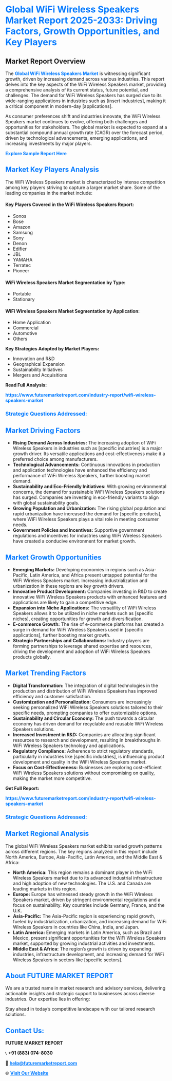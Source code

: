 <h1 style="color: #007BFF;">Global WiFi Wireless Speakers Market Report 2025-2033: Driving Factors, Growth Opportunities, and Key Players</h1>

<section id="overview">
<h2>Market Report Overview</h2>
<p>The <a href="https://www.futuremarketreport.com/industry-report/wifi-wireless-speakers-market" style="color: #007BFF; text-decoration: none;"><strong>Global WiFi Wireless Speakers Market</strong></a> is witnessing significant growth, driven by increasing demand across various industries. This report delves into the key aspects of the WiFi Wireless Speakers market, providing a comprehensive analysis of its current status, future potential, and challenges. The demand for WiFi Wireless Speakers has surged due to its wide-ranging applications in industries such as [insert industries], making it a critical component in modern-day [applications].</p>
<p>As consumer preferences shift and industries innovate, the WiFi Wireless Speakers market continues to evolve, offering both challenges and opportunities for stakeholders. The global market is expected to expand at a substantial compound annual growth rate (CAGR) over the forecast period, driven by technological advancements, emerging applications, and increasing investments by major players.</p>
</section>

<section id="overview">
<p><a href="https://www.futuremarketreport.com/request-sample/reportId=59066" style="color: #007BFF; text-decoration: none;"><strong>Explore Sample Report Here</strong></a></p>
</section>

<section id="key-players">
<h2 style="color: #007BFF;">Market Key Players Analysis</h2>
<p>The WiFi Wireless Speakers market is characterized by intense competition among key players striving to capture a larger market share. Some of the leading companies in the market include:</p>
<h4>Key Players Covered in the WiFi Wireless Speakers Report:</h4>
<ul><li>Sonos</li><li>Bose</li><li>Amazon</li><li>Samsung</li><li>Sony</li><li>Denon</li><li>Edifier</li><li>JBL</li><li>YAMAHA</li><li>Terratec</li><li>Pioneer</li></ul>
<h4>WiFi Wireless Speakers Market Segmentation by Type:</h4>
<ul><li>Portable</li><li>Stationary</li></ul>

<h4>WiFi Wireless Speakers Market Segmentation by Application:</h4>
<ul><li>Home Application</li><li>Commercial</li><li>Automotive</li><li>Others</li></ul>
<p><strong>Key Strategies Adopted by Market Players:</strong></p>
<ul>
<li>Innovation and R&D</li>
<li>Geographical Expansion</li>
<li>Sustainability Initiatives</li>
<li>Mergers and Acquisitions</li>
</ul>
</section>

<section>
<p><strong>Read Full Analysis: </strong></p><a href="https://www.futuremarketreport.com/industry-report/wifi-wireless-speakers-market" style="color: #007BFF; text-decoration: none;"><strong>https://www.futuremarketreport.com/industry-report/wifi-wireless-speakers-market</strong></a>
<h3 style="color: #007BFF;">Strategic Questions Addressed:</h3>
</section>

<section id="driving-factors">
<h2 style="color: #007BFF;">Market Driving Factors</h2>
<ul>
<li><strong>Rising Demand Across Industries:</strong> The increasing adoption of WiFi Wireless Speakers in industries such as [specific industries] is a major growth driver. Its versatile applications and cost-effectiveness make it a preferred choice among manufacturers.</li>
<li><strong>Technological Advancements:</strong> Continuous innovations in production and application technologies have enhanced the efficiency and performance of WiFi Wireless Speakers, further boosting market demand.</li>
<li><strong>Sustainability and Eco-Friendly Initiatives:</strong> With growing environmental concerns, the demand for sustainable WiFi Wireless Speakers solutions has surged. Companies are investing in eco-friendly variants to align with global sustainability goals.</li>
<li><strong>Growing Population and Urbanization:</strong> The rising global population and rapid urbanization have increased the demand for [specific products], where WiFi Wireless Speakers plays a vital role in meeting consumer needs.</li>
<li><strong>Government Policies and Incentives:</strong> Supportive government regulations and incentives for industries using WiFi Wireless Speakers have created a conducive environment for market growth.</li>
</ul>
</section>

<section id="growth-opportunities">
<h2 style="color: #007BFF;">Market Growth Opportunities</h2>
<ul>
<li><strong>Emerging Markets:</strong> Developing economies in regions such as Asia-Pacific, Latin America, and Africa present untapped potential for the WiFi Wireless Speakers market. Increasing industrialization and urbanization in these regions are key growth drivers.</li>
<li><strong>Innovative Product Development:</strong> Companies investing in R&D to create innovative WiFi Wireless Speakers products with enhanced features and applications are likely to gain a competitive edge.</li>
<li><strong>Expansion into Niche Applications:</strong> The versatility of WiFi Wireless Speakers allows it to be utilized in niche markets such as [specific niches], creating opportunities for growth and diversification.</li>
<li><strong>E-commerce Growth:</strong> The rise of e-commerce platforms has created a surge in demand for WiFi Wireless Speakers used in [specific applications], further boosting market growth.</li>
<li><strong>Strategic Partnerships and Collaborations:</strong> Industry players are forming partnerships to leverage shared expertise and resources, driving the development and adoption of WiFi Wireless Speakers products globally.</li>
</ul>
</section>

<section id="trending-factors">
<h2 style="color: #007BFF;">Market Trending Factors</h2>
<ul>
<li><strong>Digital Transformation:</strong> The integration of digital technologies in the production and distribution of WiFi Wireless Speakers has improved efficiency and customer satisfaction.</li>
<li><strong>Customization and Personalization:</strong> Consumers are increasingly seeking personalized WiFi Wireless Speakers solutions tailored to their specific needs, prompting companies to offer customizable options.</li>
<li><strong>Sustainability and Circular Economy:</strong> The push towards a circular economy has driven demand for recyclable and reusable WiFi Wireless Speakers solutions.</li>
<li><strong>Increased Investment in R&D:</strong> Companies are allocating significant resources to research and development, resulting in breakthroughs in WiFi Wireless Speakers technology and applications.</li>
<li><strong>Regulatory Compliance:</strong> Adherence to strict regulatory standards, particularly in industries like [specific industries], is influencing product development and quality in the WiFi Wireless Speakers market.</li>
<li><strong>Focus on Cost-Effectiveness:</strong> Businesses are exploring cost-efficient WiFi Wireless Speakers solutions without compromising on quality, making the market more competitive.</li>
</ul>
</section>

<section>
<p><strong>Get Full Report: </strong></p><a href="https://www.futuremarketreport.com/industry-report/wifi-wireless-speakers-market" style="color: #007BFF; text-decoration: none;"><strong>https://www.futuremarketreport.com/industry-report/wifi-wireless-speakers-market</strong></a>
<h3 style="color: #007BFF;">Strategic Questions Addressed:</h3>
</section>


<section id="regional-analysis">
<h2 style="color: #007BFF;">Market Regional Analysis</h2>
<p>The global WiFi Wireless Speakers market exhibits varied growth patterns across different regions. The key regions analyzed in this report include North America, Europe, Asia-Pacific, Latin America, and the Middle East & Africa:</p>
<ul>
<li><strong>North America:</strong> This region remains a dominant player in the WiFi Wireless Speakers market due to its advanced industrial infrastructure and high adoption of new technologies. The U.S. and Canada are leading markets in this region.</li>
<li><strong>Europe:</strong> Europe has witnessed steady growth in the WiFi Wireless Speakers market, driven by stringent environmental regulations and a focus on sustainability. Key countries include Germany, France, and the U.K.</li>
<li><strong>Asia-Pacific:</strong> The Asia-Pacific region is experiencing rapid growth, fueled by industrialization, urbanization, and increasing demand for WiFi Wireless Speakers in countries like China, India, and Japan.</li>
<li><strong>Latin America:</strong> Emerging markets in Latin America, such as Brazil and Mexico, present significant opportunities for the WiFi Wireless Speakers market, supported by growing industrial activities and investments.</li>
<li><strong>Middle East & Africa:</strong> The region’s growth is driven by expanding industries, infrastructure development, and increasing demand for WiFi Wireless Speakers in sectors like [specific sectors].</li>
</ul>
</section>

<footer>
<h2 style="color: #007BFF;">About FUTURE MARKET REPORT</h2>
<p>We are a trusted name in market research and advisory services, delivering actionable insights and strategic support to businesses across diverse industries. Our expertise lies in offering:</p>

<p>Stay ahead in today’s competitive landscape with our tailored research solutions.</p>

<h2 style="color: #007BFF;">Contact Us:</h2>
<p><strong>FUTURE MARKET REPORT</strong></p>
<p>📞 <strong>+91 (883) 074-8030</strong></p>
<p>📧 <strong><a href="mailto:help@futuremarketreport.com" style="color: #007BFF;">help@futuremarketreport.com</a></strong></p>
<p>🌐 <strong><a href="https://www.futuremarketreport.com/" style="color: #007BFF;">Visit Our Website</a></strong></p>
</footer>